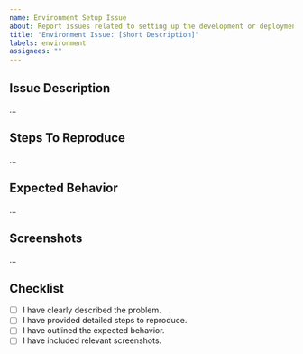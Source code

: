 ```yaml
---
name: Environment Setup Issue
about: Report issues related to setting up the development or deployment environment
title: "Environment Issue: [Short Description]"
labels: environment
assignees: ""
---
```


## Issue Description

<!-- A clear and concise description of what the issue is with the environment setup. -->

...

## Steps To Reproduce

<!-- Steps to reproduce the behavior: -->

...

## Expected Behavior

<!-- A clear and concise description of what you expected to happen. -->

...

## Screenshots

<!-- If applicable, add screenshots to help explain your problem. -->

...

## Checklist

- [ ] I have clearly described the problem.
- [ ] I have provided detailed steps to reproduce.
- [ ] I have outlined the expected behavior.
- [ ] I have included relevant screenshots.
